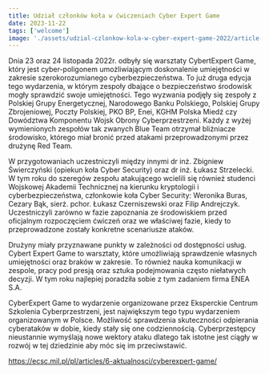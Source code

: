 ```yaml
---
title: Udział członków koła w ćwiczeniach Cyber Expert Game
date: 2023-11-22
tags: ['welcome']
image: './assets/udzial-czlonkow-kola-w-cyber-expert-game-2022/article-hero.png'
---
```




Dnia 23 oraz 24 listopada 2022r. odbyły się warsztaty CybertExpert Game, 
który jest cyber-poligonem umożliwiającym doskonalenie umiejętności w zakresie
szerokorozumianego cyberbezpieczeństwa. To już druga edycja tego wydarzenia,
w którym zespoły dbające o bezpieczeństwo środowisk mogły sprawdzić swoje umiejętności.
Tego wyzwania podjęły się zespoły z Polskiej Grupy Energetycznej, Narodowego Banku Polskiego,
Polskiej Grupy Zbrojeniowej, Poczty Polskiej, PKO BP, Enei, KGHM Polska Miedź 
czy Dowództwa Komponentu Wojsk Obrony Cyberprzestrzeni. 
Każdy z wyżej wymienionych zespołów tak zwanych Blue Team otrzymał bliźniacze środowisko, 
którego miał bronić przed atakami przeprowadzonymi przez drużynę Red Team.

W przygotowaniach uczestniczyli między innymi dr inż. Zbigniew Świerczyński (opiekun koła Cyber Security) oraz dr inż. Łukasz Strzelecki.
W tym roku do szeregów zespołu atakującego wcielili się również studenci Wojskowej Akademii Technicznej 
na kierunku kryptologii i cyberbezpieczeństwa, członkowie koła Cyber Security: Weronika Buras, Cezary Bąk,
sierż. pchor. Łukasz Czerniszewski oraz Filip Andrejczyk. Uczestniczyli zarówno w fazie zapoznania ze
środowiskiem przed oficjalnym rozpoczęciem ćwiczeń oraz we właściwej fazie, kiedy to przeprowadzone zostały konkretne scenariusze ataków.

Drużyny miały przyznawane punkty w zależności od dostępności usług. Cybert Expert Game to warsztaty,
które umożliwiają sprawdzenie własnych umiejętności oraz braków w zakresie.
To również nauka komunikacji w zespole, pracy pod presją oraz sztuka podejmowania często niełatwych decyzji.
W tym roku najlepiej poradziła sobie z tym zadaniem firma ENEA S.A. 

CyberExpert Game to wydarzenie organizowane przez Eksperckie Centrum Szkolenia Cyberprzestrzeni,
jest największym tego typu wydarzeniem organizowanym w Polsce. 
Możliwość sprawdzenia skuteczności odpierania cyberataków w dobie, kiedy stały się one codziennością.
Cyberprzestępcy nieustannie wymyślają nowe wektory ataku dlatego tak istotne jest ciągły w rozwój w tej dziedzinie aby móc się im przeciwstawić.

https://ecsc.mil.pl/pl/articles/6-aktualnosci/cyberexpert-game/